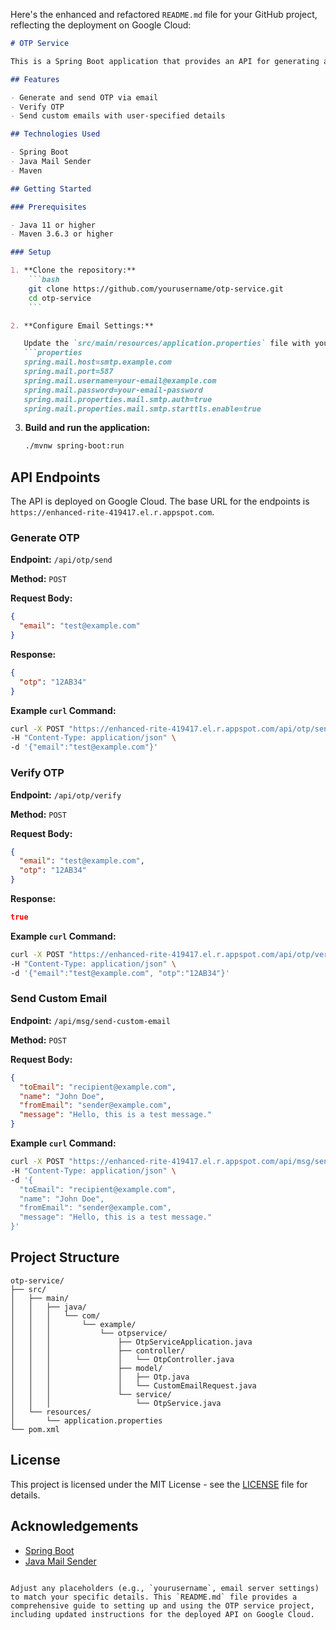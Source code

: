Here's the enhanced and refactored `README.md` file for your GitHub project, reflecting the deployment on Google Cloud:

```markdown
# OTP Service

This is a Spring Boot application that provides an API for generating and verifying OTPs (One-Time Passwords) and sending custom emails. The OTP format consists of two numbers, followed by two capital letters, and then two more numbers (e.g., `12AB34`).

## Features

- Generate and send OTP via email
- Verify OTP
- Send custom emails with user-specified details

## Technologies Used

- Spring Boot
- Java Mail Sender
- Maven

## Getting Started

### Prerequisites

- Java 11 or higher
- Maven 3.6.3 or higher

### Setup

1. **Clone the repository:**
    ```bash
    git clone https://github.com/yourusername/otp-service.git
    cd otp-service
    ```

2. **Configure Email Settings:**

   Update the `src/main/resources/application.properties` file with your email server settings:
   ```properties
   spring.mail.host=smtp.example.com
   spring.mail.port=587
   spring.mail.username=your-email@example.com
   spring.mail.password=your-email-password
   spring.mail.properties.mail.smtp.auth=true
   spring.mail.properties.mail.smtp.starttls.enable=true
   ```

3. **Build and run the application:**
    ```bash
    ./mvnw spring-boot:run
    ```

## API Endpoints

The API is deployed on Google Cloud. The base URL for the endpoints is `https://enhanced-rite-419417.el.r.appspot.com`.

### Generate OTP

**Endpoint:** `/api/otp/send`

**Method:** `POST`

**Request Body:**
```json
{
  "email": "test@example.com"
}
```

**Response:**
```json
{
  "otp": "12AB34"
}
```

**Example `curl` Command:**
```bash
curl -X POST "https://enhanced-rite-419417.el.r.appspot.com/api/otp/send" \
-H "Content-Type: application/json" \
-d '{"email":"test@example.com"}'
```

### Verify OTP

**Endpoint:** `/api/otp/verify`

**Method:** `POST`

**Request Body:**
```json
{
  "email": "test@example.com",
  "otp": "12AB34"
}
```

**Response:**
```json
true
```

**Example `curl` Command:**
```bash
curl -X POST "https://enhanced-rite-419417.el.r.appspot.com/api/otp/verify" \
-H "Content-Type: application/json" \
-d '{"email":"test@example.com", "otp":"12AB34"}'
```

### Send Custom Email

**Endpoint:** `/api/msg/send-custom-email`

**Method:** `POST`

**Request Body:**
```json
{
  "toEmail": "recipient@example.com",
  "name": "John Doe",
  "fromEmail": "sender@example.com",
  "message": "Hello, this is a test message."
}
```

**Example `curl` Command:**
```bash
curl -X POST "https://enhanced-rite-419417.el.r.appspot.com/api/msg/send-custom-email" \
-H "Content-Type: application/json" \
-d '{
  "toEmail": "recipient@example.com",
  "name": "John Doe",
  "fromEmail": "sender@example.com",
  "message": "Hello, this is a test message."
}'
```

## Project Structure

```
otp-service/
├── src/
│   ├── main/
│   │   ├── java/
│   │   │   └── com/
│   │   │       └── example/
│   │   │           └── otpservice/
│   │   │               ├── OtpServiceApplication.java
│   │   │               ├── controller/
│   │   │               │   └── OtpController.java
│   │   │               ├── model/
│   │   │               │   ├── Otp.java
│   │   │               │   └── CustomEmailRequest.java
│   │   │               └── service/
│   │   │                   └── OtpService.java
│   └── resources/
│       └── application.properties
└── pom.xml
```

## License

This project is licensed under the MIT License - see the [LICENSE](LICENSE) file for details.

## Acknowledgements

- [Spring Boot](https://spring.io/projects/spring-boot)
- [Java Mail Sender](https://javaee.github.io/javamail/)
```

Adjust any placeholders (e.g., `yourusername`, email server settings) to match your specific details. This `README.md` file provides a comprehensive guide to setting up and using the OTP service project, including updated instructions for the deployed API on Google Cloud.
